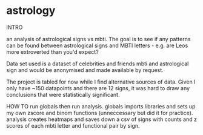 # astrology
INTRO

an analysis of astrological signs vs mbti. The goal is to see if any patterns can be found between astrological signs and MBTI letters - e.g. are Leos more extroverted than you'd expect?

Data set used is a dataset of celebrities and friends mbti and astrological sign and would be anonymised and made available by request.

The project is tabled for now while I find alternative sources of data. Given I only have ~150 datapoints and there are 12 signs, it was hard to draw any conclusions that were statistically significant. 

HOW TO 
run globals then run analysis. 
globals imports libraries and sets up my own zscore and binom functions (unneccessary but did it for practice).
analysis creates heatmaps and saves down a csv of signs with counts and z scores of each mbti letter and functional pair by sign. 


